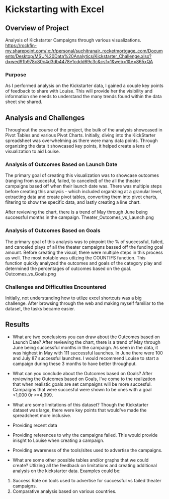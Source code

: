 # Kickstarting with Excel

## Overview of Project
Analysis of Kickstarter Campaigns through various visualizations. 
https://rockfin-my.sharepoint.com/:x:/r/personal/suchitranair_rocketmortgage_com/Documents/Desktop/MSU%20Data%20Analytics/Kickstarter_Challenge.xlsx?d=wed91b978c80c4d3db4478e1cddd69c3c&csf=1&web=1&e=865xQA
### Purpose
As I performed analysis on the Kickstarter data, I gained a couple key points of feedback to share with Louise. This will provide her the visibility and information she needs to understand the many trends found within the data sheet she shared.
## Analysis and Challenges
Throughout the course of the project, the bulk of the analysis showcased in Pivot Tables and various Pivot Charts. Initially, diving into the KickStarter spreadsheet was overwhelming as there were many data points. Through organizing the data it showcased key points, it helped create a lens of visualization to aid Louise.

### Analysis of Outcomes Based on Launch Date
The primary goal of creating this visualization was to showcase outcomes (ranging from succesful, failed, to canceled) of the all the theater campaigns based off when their launch date was. There was multiple steps before creating this analysis - which included organizing at a granular level, extracting data and create pivot tables, converting them into pivot charts, filtering to show the specific data, and lastly creating a line chart.

After reviewing the chart, there is a trend of May through June being successful months in the campaign. 
Theater_Outcomes_vs_Launch.png

### Analysis of Outcomes Based on Goals
The primary goal of this analysis was to pinpoint the % of successful, failed, and canceled plays of all the theater campaigns bassed off the funding goal amount. Before creating the visual, there were multiple steps in this process as well. The most notable was utlizing the COUNTIFS function. This function quickly analyzed the outcomes and goals of the category play and determined the percentages of outcomes based on the goal. 
Outcomes_vs_Goals.png
### Challenges and Difficulties Encountered
Initially, not understanding how to utlize excel shortcuts was a big challenge. After browsing through the web and making myself familiar to the dataset, the tasks became easier. 
## Results

- What are two conclusions you can draw about the Outcomes based on Launch Date? After reviewing the chart, there is a trend of May through June being successful months in the campaign. As seen in the data, it was highest in May with 111 successful launches. In June there were 100 and July 87 successful launches. I would recommend Louise to start a campaign during these 3 months to have better throughput. 

- What can you conclude about the Outcomes based on Goals? After reviewing the Outcomes based on Goals, I've come to the realization that when realistic goals are set campaigns will be more succesful. Campaigns that were succesful were shown to be ones with a goal <1,000 0r >=4,999.

- What are some limitations of this dataset? 
Though the Kickstarter dataset was large, there were key points that would've made the spreadsheet more inclusive. 
- Providing recent data
- Providing references to why the campaigns failed. This would provide inisght to Louise when creating a campaign. 
- Providing awareness of the tools/sites used to advertise the campaigns.

- What are some other possible tables and/or graphs that we could create?
Utlizing all the feedback on limitations and creating additional analysis on the kickstarter data. Examples could be: 
1. Success Rate on tools used to advertise for successful vs failed theater campaigns. 
2. Comparative analysis based on various countries.
